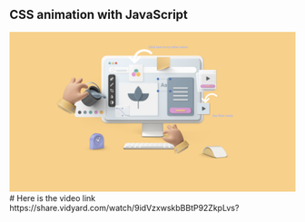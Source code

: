 ## CSS animation with JavaScript
<img src="images/css%20animation.png" />
# Here is the video link
https://share.vidyard.com/watch/9idVzxwskbBBtP92ZkpLvs?
